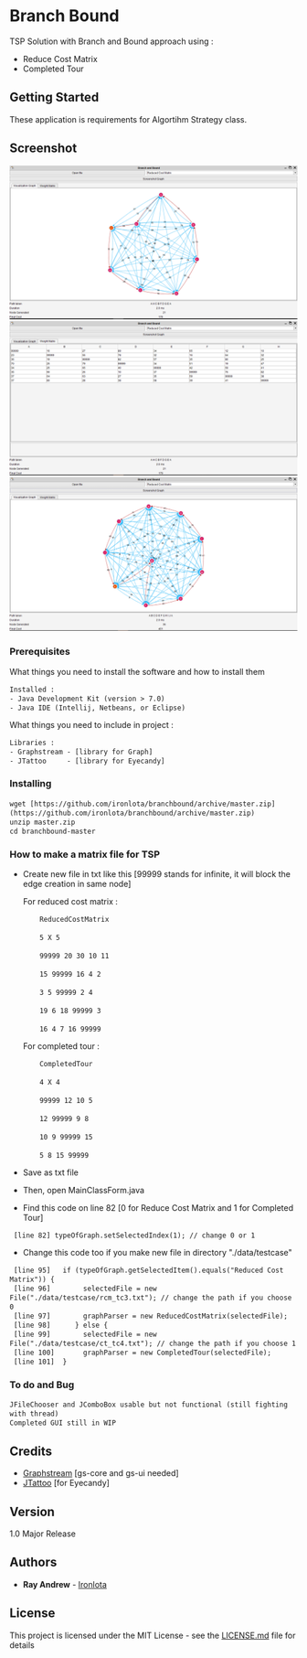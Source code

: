 # Branch Bound

TSP Solution with Branch and Bound approach using :
- Reduce Cost Matrix
- Completed Tour

## Getting Started

These application is requirements for Algortihm Strategy class.

## Screenshot
![Graph1](https://raw.githubusercontent.com/ironlota/branchbound/master/image/ss1.png)
![WeightMatrix](https://raw.githubusercontent.com/ironlota/branchbound/master/image/ss2.png)
![Graph2](https://raw.githubusercontent.com/ironlota/branchbound/master/image/ss3.png)

### Prerequisites

What things you need to install the software and how to install them

```
Installed :
- Java Development Kit (version > 7.0)
- Java IDE (Intellij, Netbeans, or Eclipse)
```

What things you need to include in project :

```
Libraries :
- Graphstream - [library for Graph]
- JTattoo     - [library for Eyecandy]
```

### Installing

```
wget [https://github.com/ironlota/branchbound/archive/master.zip](https://github.com/ironlota/branchbound/archive/master.zip)
unzip master.zip
cd branchbound-master
```

### How to make a matrix file for TSP
- Create new file in txt like this [99999 stands for infinite, it will block the edge creation in same node]

    For reduced cost matrix :
    ```
        ReducedCostMatrix

        5 X 5

        99999 20 30 10 11

        15 99999 16 4 2

        3 5 99999 2 4

        19 6 18 99999 3

        16 4 7 16 99999
    ```

    For completed tour :
    ```
        CompletedTour

        4 X 4

        99999 12 10 5

        12 99999 9 8

        10 9 99999 15

        5 8 15 99999
    ```

- Save as txt file
- Then, open MainClassForm.java
- Find this code on line 82 [0 for Reduce Cost Matrix and 1 for Completed Tour]
```
 [line 82] typeOfGraph.setSelectedIndex(1); // change 0 or 1
```
- Change this code too if you make new file in directory "./data/testcase"
```
 [line 95]   if (typeOfGraph.getSelectedItem().equals("Reduced Cost Matrix")) {
 [line 96]        selectedFile = new File("./data/testcase/rcm_tc3.txt"); // change the path if you choose 0
 [line 97]        graphParser = new ReducedCostMatrix(selectedFile);
 [line 98]      } else {
 [line 99]        selectedFile = new File("./data/testcase/ct_tc4.txt"); // change the path if you choose 1
 [line 100]       graphParser = new CompletedTour(selectedFile);
 [line 101]  }
```

### To do and Bug

```
JFileChooser and JComboBox usable but not functional (still fighting with thread)
Completed GUI still in WIP
```

## Credits
- [Graphstream](https://github.com/graphstream) [gs-core and gs-ui needed]
- [JTattoo](http://www.jtattoo.net/) [for Eyecandy]

## Version

1.0 Major Release

## Authors

* **Ray Andrew** - [Ironlota](https://github.com/ironlota)

## License

This project is licensed under the MIT License - see the [LICENSE.md](LICENSE.md) file for details